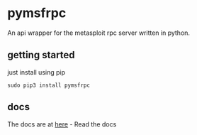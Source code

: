 # pymsfrpc
An api wrapper for the metasploit rpc server written in python.
## getting started
just install using pip
```
sudo pip3 install pymsfrpc
```
## docs
The docs are at [here](https://pymsfrpc.readthedocs.io/en/latest/) - Read the docs

